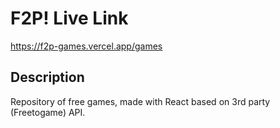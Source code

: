 # F2P! Live Link
https://f2p-games.vercel.app/games

## Description
Repository of free games, made with React based on 3rd party (Freetogame) API.
